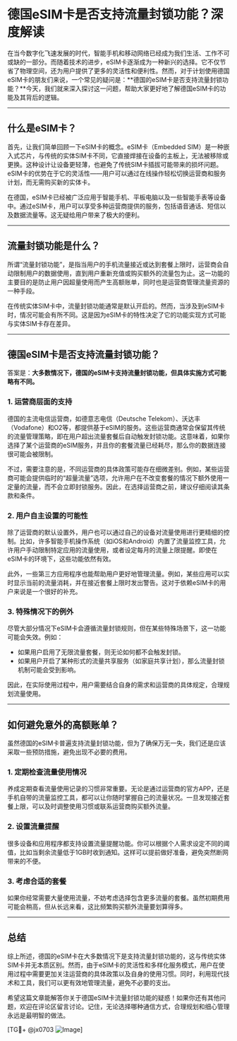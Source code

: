 # 德国eSIM卡是否支持流量封锁功能？深度解读

在当今数字化飞速发展的时代，智能手机和移动网络已经成为我们生活、工作不可或缺的一部分。而随着技术的进步，eSIM卡逐渐成为一种新兴的选择。它不仅节省了物理空间，还为用户提供了更多的灵活性和便利性。然而，对于计划使用德国eSIM卡的朋友们来说，一个常见的疑问是：**德国的eSIM卡是否支持流量封锁功能？**今天，我们就来深入探讨这一问题，帮助大家更好地了解德国eSIM卡的功能及其背后的逻辑。

---

## 什么是eSIM卡？

首先，让我们简单回顾一下eSIM卡的概念。eSIM卡（Embedded SIM）是一种嵌入式芯片，与传统的实体SIM卡不同，它直接焊接在设备的主板上，无法被移除或更换。这种设计让设备更轻薄，也避免了传统SIM卡插拔可能带来的损坏问题。eSIM卡的优势在于它的灵活性——用户可以通过在线操作轻松切换运营商和服务计划，而无需购买新的实体卡。

在德国，eSIM卡已经被广泛应用于智能手机、平板电脑以及一些智能手表等设备中。通过eSIM卡，用户可以享受多种运营商提供的服务，包括语音通话、短信以及数据流量等。这无疑给用户带来了极大的便利。

---

## 流量封锁功能是什么？

所谓“流量封锁功能”，是指当用户的手机流量接近或达到套餐上限时，运营商会自动限制用户的数据使用，直到用户重新充值或购买额外的流量包为止。这一功能的主要目的是防止用户因超量使用而产生高额账单，同时也是运营商管理流量资源的一种手段。

在传统实体SIM卡中，流量封锁功能通常是默认开启的。然而，当涉及到eSIM卡时，情况可能会有所不同。这是因为eSIM卡的特性决定了它的功能实现方式可能与实体SIM卡存在差异。

---

## 德国eSIM卡是否支持流量封锁功能？

答案是：**大多数情况下，德国的eSIM卡支持流量封锁功能，但具体实施方式可能略有不同。**

### 1. **运营商层面的支持**
德国的主流电信运营商，如德意志电信（Deutsche Telekom）、沃达丰（Vodafone）和O2等，都提供基于eSIM的服务。这些运营商通常会保留其传统的流量管理策略，即在用户超出流量套餐后自动触发封锁功能。这意味着，如果你选择了某个运营商的eSIM服务，并且你的套餐流量已经耗尽，那么你的数据连接很可能会被限制。

不过，需要注意的是，不同运营商的具体政策可能存在细微差别。例如，某些运营商可能会提供临时的“超量流量”选项，允许用户在不改变套餐的情况下额外使用一定量的流量，而不会立即封锁服务。因此，在选择运营商之前，建议仔细阅读其条款和条件。

### 2. **用户自主设置的可能性**
除了运营商的默认设置外，用户也可以通过自己的设备对流量使用进行更精细的控制。比如，许多智能手机操作系统（如iOS和Android）内置了流量监控工具，允许用户手动限制特定应用的流量使用，或者设定每月的流量上限提醒。即使在eSIM卡的环境下，这些功能依然有效。

此外，一些第三方应用程序也能帮助用户更好地管理流量。例如，某些应用可以实时显示当前的流量消耗，并在接近套餐上限时发出警告。这对于依赖eSIM卡的用户来说是一个很好的补充。

### 3. **特殊情况下的例外**
尽管大部分情况下eSIM卡会遵循流量封锁规则，但在某些特殊场景下，这一功能可能会失效。例如：
- 如果用户启用了无限流量套餐，则无论如何都不会触发封锁。
- 如果用户开启了某种形式的流量共享服务（如家庭共享计划），那么流量封锁机制可能会受到影响。

因此，在实际使用过程中，用户需要结合自身的需求和运营商的具体规定，合理规划流量使用。

---

## 如何避免意外的高额账单？

虽然德国的eSIM卡普遍支持流量封锁功能，但为了确保万无一失，我们还是应该采取一些预防措施，避免出现不必要的费用。

### 1. 定期检查流量使用情况
养成定期查看流量使用记录的习惯非常重要。无论是通过运营商的官方APP，还是手机自带的流量监控工具，都可以让你随时掌握自己的流量状况。一旦发现接近套餐上限，可以及时调整使用习惯或联系运营商购买额外流量。

### 2. 设置流量提醒
很多设备和应用程序都支持设置流量提醒功能。你可以根据个人需求设定不同的阈值，比如当剩余流量低于1GB时收到通知。这样可以提前做好准备，避免突然断网带来的不便。

### 3. 考虑合适的套餐
如果你经常需要大量使用流量，不妨考虑选择包含更多流量的套餐。虽然初期费用可能会稍高，但从长远来看，这比频繁购买额外流量要划算得多。

---

## 总结

综上所述，德国的eSIM卡在大多数情况下是支持流量封锁功能的，这与传统实体SIM卡并无本质区别。然而，由于eSIM卡的灵活性和多样化服务模式，用户在使用过程中需要更加关注运营商的具体政策以及自身的使用习惯。同时，利用现代技术和工具，我们可以更有效地管理流量，避免不必要的支出。

希望这篇文章能解答你关于德国eSIM卡流量封锁功能的疑惑！如果你还有其他问题，欢迎在评论区留言讨论。记住，无论选择哪种通信方式，合理规划和细心管理永远是最明智的做法。

[TG💪+ @jx0703 ![Image](https://github.com/user-attachments/assets/dbca1d08-cadb-493c-b0ec-ad6f7a83f270)]